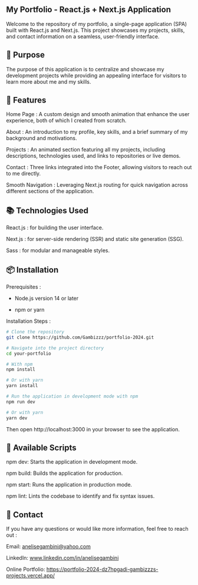 ## My Portfolio - React.js + Next.js Application

Welcome to the repository of my portfolio, a single-page application (SPA) built with React.js and Next.js. This project showcases my projects, skills, and contact information on a seamless, user-friendly interface.

## 🎯 Purpose
The purpose of this application is to centralize and showcase my development projects while providing an appealing interface for visitors to learn more about me and my skills.

## 🚀 Features
Home Page : A custom design and smooth animation that enhance the user experience, both of which I created from scratch.

About : An introduction to my profile, key skills, and a brief summary of my background and motivations.

Projects : An animated section featuring all my projects, including descriptions, technologies used, and links to repositories or live demos.

Contact : Three links integrated into the Footer, allowing visitors to reach out to me directly.

Smooth Navigation : Leveraging Next.js routing for quick navigation across different sections of the application.

## 📚 Technologies Used
React.js : for building the user interface.

Next.js : for server-side rendering (SSR) and static site generation (SSG).

Sass : for modular and manageable styles.

## 📦 Installation
Prerequisites :

- Node.js version 14 or later
  
- npm or yarn

Installation Steps :

```bash
# Clone the repository
git clone https://github.com/Gambizzz/portfolio-2024.git

# Navigate into the project directory
cd your-portfolio

# With npm
npm install

# Or with yarn
yarn install

# Run the application in development mode with npm
npm run dev

# Or with yarn
yarn dev
```

Then open http://localhost:3000 in your browser to see the application.

## 🔧 Available Scripts
npm dev: Starts the application in development mode.

npm build: Builds the application for production.

npm start: Runs the application in production mode.

npm lint: Lints the codebase to identify and fix syntax issues.

## 📧 Contact
If you have any questions or would like more information, feel free to reach out :

Email: anelisegambini@yahoo.com

LinkedIn: www.linkedin.com/in/anelisegambini

Online Portfolio: https://portfolio-2024-dz7hpgadi-gambizzzs-projects.vercel.app/

